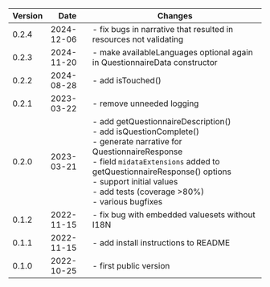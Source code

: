 | Version | Date       | Changes    |
| ------- | ---------- | ---------- |
| 0.2.4   | 2024-12-06 | - fix bugs in narrative that resulted in resources not validating |
| 0.2.3   | 2024-11-20 | - make availableLanguages optional again in QuestionnaireData constructor |
| 0.2.2   | 2024-08-28 | - add isTouched() |
| 0.2.1   | 2023-03-22 | - remove unneeded logging |
| 0.2.0   | 2023-03-21 | - add getQuestionnaireDescription()<br />- add isQuestionComplete()<br />- generate narrative for QuestionnaireResponse<br />- field `midataExtensions` added to getQuestionnaireResponse() options<br />- support initial values<br />- add tests (coverage >80%)<br />- various bugfixes |
| 0.1.2   | 2022-11-15 | - fix bug with embedded valuesets without I18N |
| 0.1.1   | 2022-11-15 | - add install instructions to README |
| 0.1.0   | 2022-10-25 | - first public version |